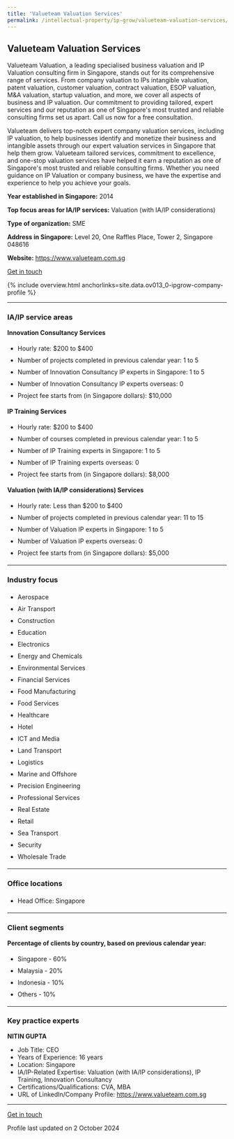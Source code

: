 ```yaml
---
title: 'Valueteam Valuation Services'
permalink: /intellectual-property/ip-grow/valueteam-valuation-services/
---
```


## Valueteam Valuation Services

Valueteam Valuation, a leading specialised business valuation and IP Valuation consulting firm in Singapore, stands out for its comprehensive range of services. From company valuation to IPs intangible valuation, patent valuation, customer valuation, contract valuation, ESOP valuation, M&A valuation, startup valuation, and more, we cover all aspects of business and IP valuation. Our commitment to providing tailored, expert services and our reputation as one of Singapore's most trusted and reliable consulting firms set us apart. Call us now for a free consultation. 

Valueteam delivers top-notch expert company valuation services, including IP valuation, to help businesses identify and monetize their business and intangible assets through our expert valuation services in Singapore that help them grow. Valueteam tailored services, commitment to excellence, and one-stop valuation services have helped it earn a reputation as one of Singapore's most trusted and reliable consulting firms. Whether you need guidance on IP Valuation or company business, we have the expertise and experience to help you achieve your goals.

<b>Year established in Singapore:</b> 2014

<b>Top focus areas for IA/IP services:</b> Valuation (with IA/IP considerations)

<b>Type of organization:</b> SME

<b>Address in Singapore:</b> Level 20, One Raffles Place, Tower 2, Singapore 048616

<b>Website:</b> <a href='https://www.valueteam.com.sg'>https://www.valueteam.com.sg</a>

<a class='btn' href='https://form.gov.sg/67ceb599379ed7a8a31104dc' target='_blank' rel='noopener'>Get in touch</a>

{% include overview.html anchorlinks=site.data.ov013_0-ipgrow-company-profile %}

---
<a name='ip-related-service-areas'></a>
### IA/IP service areas

**Innovation Consultancy Services**

<ul>
<li style='line-height: 27px; margin: 0px 0px !important'>Hourly rate:  $200 to $400</li>
<li style='line-height: 27px; margin: 0px 0px !important'>Number of projects completed in previous calendar year: 1 to 5</li>
<li style='line-height: 27px; margin: 0px 0px !important'>Number of Innovation Consultancy IP experts in Singapore: 1 to 5</li>
<li style='line-height: 27px; margin: 0px 0px !important'>Number of Innovation Consultancy IP experts overseas: 0</li>
<li style='line-height: 27px; margin: 0px 0px !important'>Project fee starts from (in Singapore dollars):  $10,000</li>
</ul>

**IP Training Services**

<ul>
<li style='line-height: 27px; margin: 0px 0px !important'>Hourly rate:  $200 to $400</li>
<li style='line-height: 27px; margin: 0px 0px !important'>Number of courses completed in previous calendar year: 1 to 5</li>
<li style='line-height: 27px; margin: 0px 0px !important'>Number of IP Training experts in Singapore: 1 to 5</li>
<li style='line-height: 27px; margin: 0px 0px !important'>Number of IP Training experts overseas: 0</li>
<li style='line-height: 27px; margin: 0px 0px !important'>Project fee starts from (in Singapore dollars):  $8,000</li>
</ul>

**Valuation (with IA/IP considerations) Services**

<ul>
<li style='line-height: 27px; margin: 0px 0px !important'>Hourly rate:  Less than $200 to $400</li>
<li style='line-height: 27px; margin: 0px 0px !important'>Number of projects completed in previous calendar year: 11 to 15</li>
<li style='line-height: 27px; margin: 0px 0px !important'>Number of Valuation IP experts in Singapore: 1 to 5</li>
<li style='line-height: 27px; margin: 0px 0px !important'>Number of Valuation IP experts overseas: 0</li>
<li style='line-height: 27px; margin: 0px 0px !important'>Project fee starts from (in Singapore dollars):  $5,000</li>
</ul>

---
<a name='industry-focus'></a>
### Industry focus

<ul><li style='line-height: 27px; margin: 0px 0px !important'> Aerospace</li><li style='line-height: 27px; margin: 0px 0px !important'>Air Transport</li><li style='line-height: 27px; margin: 0px 0px !important'>Construction</li><li style='line-height: 27px; margin: 0px 0px !important'>Education</li><li style='line-height: 27px; margin: 0px 0px !important'>Electronics</li><li style='line-height: 27px; margin: 0px 0px !important'>Energy and Chemicals</li><li style='line-height: 27px; margin: 0px 0px !important'>Environmental Services</li><li style='line-height: 27px; margin: 0px 0px !important'>Financial Services</li><li style='line-height: 27px; margin: 0px 0px !important'>Food Manufacturing</li><li style='line-height: 27px; margin: 0px 0px !important'>Food Services</li><li style='line-height: 27px; margin: 0px 0px !important'>Healthcare</li><li style='line-height: 27px; margin: 0px 0px !important'>Hotel</li><li style='line-height: 27px; margin: 0px 0px !important'>ICT and Media</li><li style='line-height: 27px; margin: 0px 0px !important'>Land Transport</li><li style='line-height: 27px; margin: 0px 0px !important'>Logistics</li><li style='line-height: 27px; margin: 0px 0px !important'>Marine and Offshore</li><li style='line-height: 27px; margin: 0px 0px !important'>Precision Engineering</li><li style='line-height: 27px; margin: 0px 0px !important'>Professional Services</li><li style='line-height: 27px; margin: 0px 0px !important'>Real Estate</li><li style='line-height: 27px; margin: 0px 0px !important'>Retail</li><li style='line-height: 27px; margin: 0px 0px !important'>Sea Transport</li><li style='line-height: 27px; margin: 0px 0px !important'>Security</li><li style='line-height: 27px; margin: 0px 0px !important'>Wholesale Trade</li></ul>

---
<a name='office-locations'></a>
### Office locations

<ul><li style='line-height: 27px; margin: 0px 0px !important'> Head Office: Singapore</li></ul>

---
<a name='client-segments'></a>
### Client segments

**Percentage of clients by country, based on previous calendar year:**

<ul><li style='line-height: 27px; margin: 0px 0px !important'> Singapore - 60%</li><li style='line-height: 27px; margin: 0px 0px !important'>Malaysia - 20%</li><li style='line-height: 27px; margin: 0px 0px !important'>Indonesia - 10%</li><li style='line-height: 27px; margin: 0px 0px !important'>Others - 10%</li></ul>

---
<a name='key-practice-experts'></a>
### Key practice experts

**NITIN GUPTA**

- Job Title: CEO
- Years of Experience: 16 years
- Location: Singapore
- IA/IP-Related Expertise: Valuation (with IA/IP considerations), IP Training, Innovation Consultancy
- Certifications/Qualifications: CVA, MBA
- URL of LinkedIn/Company Profile: <a href="https://www.valueteam.com.sg" target="_blank" rel="noopener">https://www.valueteam.com.sg</a>

---
<p>
<a class='btn' href='https://form.gov.sg/67ceb599379ed7a8a31104dc' target='_blank' rel='noopener'>Get in touch</a>
</p>
Profile last updated on 2 October 2024
